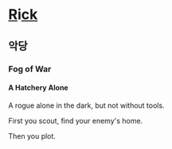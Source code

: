 # [R](/major/_1)i[ck](/major/_7)

## 악당

### Fog of War

#### A Hatchery Alone

A rogue alone in the dark, but not without tools. 

First you scout, find your enemy's home. 

Then you plot. 